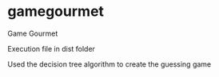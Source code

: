 # gamegourmet
Game Gourmet 

Execution file in dist folder

Used the decision tree algorithm to create the guessing game
